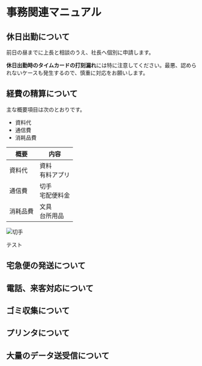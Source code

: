 # 事務関連マニュアル
## 休日出勤について
前日の昼までに上長と相談のうえ、社長へ個別に申請します。

**休日出勤時のタイムカードの打刻漏れ**には特に注意してください。最悪、認められないケースも発生するので、慎重に対応をお願いします。
## 経費の精算について
主な概要項目は次のとおりです。
- 資料代
- 通信費
- 消耗品費

|概要    |内容
|--|--
|資料代  |資料<br>有料アプリ
|通信費  |切手<br>宅配便料金
|消耗品費|文具<br>台所用品

![切手](images/a4b52089b30b61e542b870aed4448a2917e0866d5f82a3db0b3db119aad54cdb.png) 

テスト
## 宅急便の発送について
## 電話、来客対応について
## ゴミ収集について
## プリンタについて
## 大量のデータ送受信について
